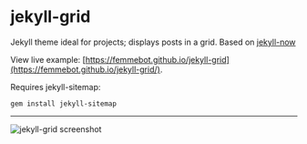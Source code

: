 jekyll-grid
=========================

Jekyll theme ideal for projects; displays posts in a grid. Based on [jekyll-now](https://github.com/barryclark/jekyll-now) 

View live example: [https://femmebot.github.io/jekyll-grid](https://femmebot.github.io/jekyll-grid/).

Requires jekyll-sitemap:
```
gem install jekyll-sitemap
```

---

![jekyll-grid screenshot](/images/jekyll-grid.png)
